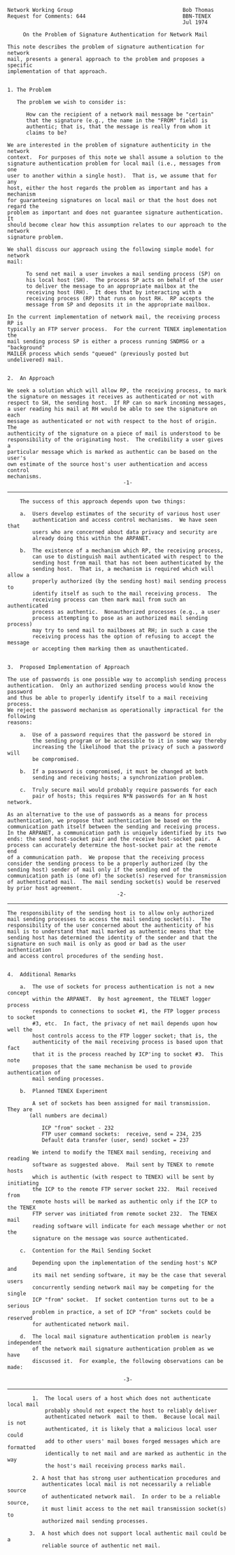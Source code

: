     Network Working Group                                   Bob Thomas
    Request for Comments: 644                               BBN-TENEX
                                                            Jul 1974

         On the Problem of Signature Authentication for Network Mail

    This note describes the problem of signature authentication for network
    mail, presents a general approach to the problem and proposes a specific
    implementation of that approach.


    1. The Problem

       The problem we wish to consider is:

          How can the recipient of a network mail message be "certain"
          that the signature (e.g., the name in the "FROM" field) is
          authentic; that is, that the message is really from whom it
          claims to be?

    We are interested in the problem of signature authenticity in the network
    context.  For purposes of this note we shall assume a solution to the
    signature authentication problem for local mail (i.e., messages from one
    user to another within a single host).  That is, we assume that for any
    host, either the host regards the problem as important and has a mechanism
    for guaranteeing signatures on local mail or that the host does not regard the
    problem as important and does not guarantee signature authentication.  It
    should become clear how this assumption relates to our approach to the network
    signature problem.

    We shall discuss our approach using the following simple model for network
    mail:

          To send net mail a user invokes a mail sending process (SP) on
          his local host (SH).  The process SP acts on behalf of the user
          to deliver the message to an appropriate mailbox at the
          receiving host (RH).  It does that by interacting with a
          receiving process (RP) that runs on host RH.  RP accepts the
          message from SP and deposits it in the appropriate mailbox.

    In the current implementation of network mail, the receiving process RP is
    typically an FTP server process.  For the current TENEX implementation the
    mail sending process SP is either a process running SNDMSG or a "background"
    MAILER process which sends "queued" (previously posted but undelivered) mail.


    2.  An Approach

    We seek a solution which will allow RP, the receiving process, to mark
    the signature on messages it receives as authenticated or not with
    respect to SH, the sending host.  If RP can so mark incoming messages,
    a user reading his mail at RH would be able to see the signature on each
    message as authenticated or not with respect to the host of origin.  The
    authenticity of the signature on a piece of mail is understood to be
    responsibility of the originating host.  The credibility a user gives a
    particular message which is marked as authentic can be based on the user's
    own estimate of the source host's user authentication and access control
    mechanisms.
                                         -1-

------------------------------------------------------------------------

``` newpage
    The success of this approach depends upon two things:

    a.  Users develop estimates of the security of various host user
        authentication and access control mechanisms.  We have seen that
        users who are concerned about data privacy and security are
        already doing this within the ARPANET.

    b.  The existence of a mechanism which RP, the receiving process,
        can use to distinguish mail authenticated with respect to the
        sending host from mail that has not been authenticated by the
        sending host.  That is, a mechanism is required which will allow a
        properly authorized (by the sending host) mail sending process to
        identify itself as such to the mail receiving process.  The
        receiving process can then mark mail from such an authenticated
        process as authentic.  Nonauthorized processes (e.g., a user
        process attempting to pose as an authorized mail sending process)
        may try to send mail to mailboxes at RH; in such a case the
        receiving process has the option of refusing to accept the message
        or accepting them marking them as unauthenticated.


3.  Proposed Implementation of Approach

The use of passwords is one possible way to accomplish sending process
authentication.  Only an authorized sending process would know the password
and thus be able to properly identify itself to a mail receiving process.
We reject the password mechanism as operationally impractical for the following
reasons:

    a.  Use of a password requires that the password be stored in
        the sending program or be accessible to it in some way thereby
        increasing the likelihood that the privacy of such a password will
        be compromised.

    b.  If a password is compromised, it must be changed at both
        sending and receiving hosts; a synchronization problem.

    c.  Truly secure mail would probably require passwords for each
        pair of hosts; this requires N*N passwords for an N host network.

As an alternative to the use of passwords as a means for process
authentication, we propose that authentication be based on the
communication path itself between the sending and receiving process.
In the ARPANET, a communication path is uniquely identified by its two
ends: the send host-socket pair and the receive host-socket pair.  A
process can accurately determine the host-socket pair at the remote end
of a communication path.  We propose that the receiving process
consider the sending process to be a properly authorized (by the
sending host) sender of mail only if the sending end of the
communication path is (one of) the socket(s) reserved for transmission
of authenticated mail.  The mail sending socket(s) would be reserved
by prior host agreement.
                                   -2-
```

------------------------------------------------------------------------

``` newpage
The responsibility of the sending host is to allow only authorized
mail sending processes to access the mail sending socket(s).  The
responsibility of the user concerned about the authenticity of his
mail is to understand that mail marked as authentic means that the
sending host has determined the identity of the sender and that the
signature on such mail is only as good or bad as the user authentication
and access control procedures of the sending host.


4.  Additional Remarks

    a.  The use of sockets for process authentication is not a new concept
        within the ARPANET.  By host agreement, the TELNET logger process
        responds to connections to socket #1, the FTP logger process to socket
        #3, etc.  In fact, the privacy of net mail depends upon how well the
        host controls access to the FTP logger socket; that is, the
        authenticity of the mail receiving process is based upon that fact
        that it is the process reached by ICP'ing to socket #3.  This note
        proposes that the same mechanism be used to provide authentication of
        mail sending processes.

    b.  Planned TENEX Experiment

        A set of sockets has been assigned for mail transmission.  They are
       (all numbers are decimal)

           ICP "from" socket - 232
           FTP user command sockets:  receive, send = 234, 235
           Default data transfer (user, send) socket = 237

        We intend to modify the TENEX mail sending, receiving and reading
        software as suggested above.  Mail sent by TENEX to remote hosts
        which is authentic (with respect to TENEX) will be sent by initiating
        the ICP to the remote FTP server socket 232.  Mail received from
        remote hosts will be marked as authentic only if the ICP to the TENEX
        FTP server was initiated from remote socket 232.  The TENEX mail
        reading software will indicate for each message whether or not the
        signature on the message was source authenticated.

    c.  Contention for the Mail Sending Socket

        Depending upon the implementation of the sending host's NCP and
        its mail net sending software, it may be the case that several users
        concurrently sending network mail may be competing for the single
        ICP "from" socket.  If socket contention turns out to be a serious
        problem in practice, a set of ICP "from" sockets could be reserved
        for authenticated network mail.

    d.  The local mail signature authentication problem is nearly independent
        of the network mail signature authentication problem as we have
        discussed it.  For example, the following observations can be made:

                                     -3-
```

------------------------------------------------------------------------

``` newpage
        1.  The local users of a host which does not authenticate local mail
            probably should not expect the host to reliably deliver
            authenticated network  mail to them.  Because local mail is not
            authenticated, it is likely that a malicious local user could
            add to other users' mail boxes forged messages which are formatted
            identically to net mail and are marked as authentic in the way
            the host's mail receiving process marks mail.

        2. A host that has strong user authentication procedures and
           authenticates local mail is not necessarily a reliable source
           of authenticated network mail.  In order to be a reliable source,
           it must limit access to the net mail transmission socket(s) to
           authorized mail sending processes.

       3.  A host which does not support local authentic mail could be a
           reliable source of authentic net mail.








































                                   -4-
```
